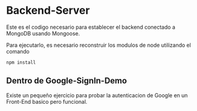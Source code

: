 # Backend-Server

Este es el codigo necesario para establecer el backend conectado a MongoDB usando Mongoose.

Para ejecutarlo, es necesario reconstruir los modulos de node utilizando el comando

```
npm install
```

## Dentro de Google-SignIn-Demo

Existe un pequeño ejercicio para probar la autenticacion de Google en un Front-End basico pero funcional.